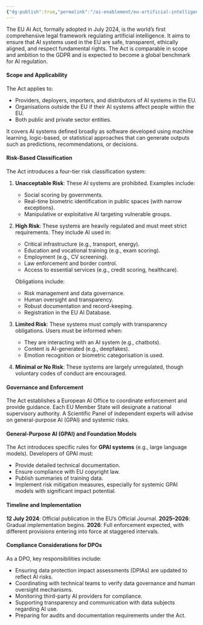 ```yaml
---
{"dg-publish":true,"permalink":"/ai-enablement/eu-artificial-intelligence-act-eu-ai-act/","title":["EU Artificial Intelligence Act (EU AI Act)"]}
---
```



The EU AI Act, formally adopted in July 2024, is the world’s first comprehensive legal framework regulating artificial intelligence. It aims to ensure that AI systems used in the EU are safe, transparent, ethically aligned, and respect fundamental rights. The Act is comparable in scope and ambition to the GDPR and is expected to become a global benchmark for AI regulation.

#### **Scope and Applicability**

The Act applies to:
- Providers, deployers, importers, and distributors of AI systems in the EU.
- Organisations outside the EU if their AI systems affect people within the EU.
- Both public and private sector entities.

It covers AI systems defined broadly as software developed using machine learning, logic-based, or statistical approaches that can generate outputs such as predictions, recommendations, or decisions.




#### **Risk-Based Classification**

The Act introduces a four-tier risk classification system:

1. **Unacceptable Risk**: These AI systems are prohibited. Examples include:
    - Social scoring by governments.
    - Real-time biometric identification in public spaces (with narrow exceptions).
    - Manipulative or exploitative AI targeting vulnerable groups.

2. **High Risk**: These systems are heavily regulated and must meet strict requirements. They include AI used in:
    - Critical infrastructure (e.g., transport, energy).
    - Education and vocational training (e.g., exam scoring).
    - Employment (e.g., CV screening).
    - Law enforcement and border control.
    - Access to essential services (e.g., credit scoring, healthcare).
    
    Obligations include:
    - Risk management and data governance.
    - Human oversight and transparency.
    - Robust documentation and record-keeping.
    - Registration in the EU AI Database.

3. **Limited Risk**: These systems must comply with transparency obligations. Users must be informed when:
    - They are interacting with an AI system (e.g., chatbots).
    - Content is AI-generated (e.g., deepfakes).
    - Emotion recognition or biometric categorisation is used.

4. **Minimal or No Risk**: These systems are largely unregulated, though voluntary codes of conduct are encouraged.
    
#### **Governance and Enforcement**

The Act establishes a European AI Office to coordinate enforcement and provide guidance. Each EU Member State will designate a national supervisory authority. A Scientific Panel of independent experts will advise on general-purpose AI (GPAI) and systemic risks.

#### **General-Purpose AI (GPAI) and Foundation Models**

The Act introduces specific rules for **GPAI systems** (e.g., large language models). Developers of GPAI must:
- Provide detailed technical documentation.
- Ensure compliance with EU copyright law.
- Publish summaries of training data.
- Implement risk mitigation measures, especially for systemic GPAI models with significant impact potential.

#### **Timeline and Implementation**

**12 July 2024**: Official publication in the EU’s Official Journal.
**2025–2026**: Gradual implementation begins.
**2026**: Full enforcement expected, with different provisions entering into force at staggered intervals.

#### **Compliance Considerations for DPOs**

As a DPO, key responsibilities include:
- Ensuring data protection impact assessments (DPIAs) are updated to reflect AI risks.
- Coordinating with technical teams to verify data governance and human oversight mechanisms.
- Monitoring third-party AI providers for compliance.
- Supporting transparency and communication with data subjects regarding AI use.
- Preparing for audits and documentation requirements under the Act.
